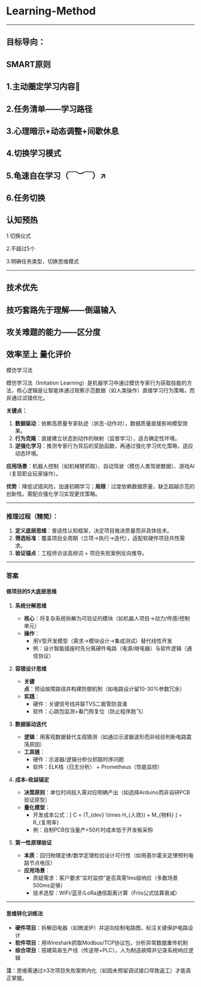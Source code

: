 # Learning-Method
---
目标导向：
---
SMART原则
--
1.主动圈定学习内容🍳
-
2.任务清单——学习路径
-
3.心理暗示+动态调整+间歇休息
-
4.切换学习模式
-
5.龟速自在学习（￣︶￣）↗　
-
6.任务切换
---
认知预热
---
1.切换仪式

2.不超过5个

3.明确任务类型，切换思维模式


---
技术优先
-
技巧套路先于理解——倒逼输入
---
攻关难题的能力——区分度
---
效率至上
量化评价
---
模仿学习法

模仿学习法（Imitation Learning）是机器学习中通过模仿专家行为获取技能的方法，核心逻辑是让智能体通过观察示范数据（如人类操作）直接学习行为策略，而非通过试错优化。

**关键点：**
1. **数据驱动**：依赖高质量专家轨迹（状态-动作对），数据质量直接影响模型效果。
2. **行为克隆**：直接建立状态到动作的映射（监督学习），适合确定性环境。
3. **逆强化学习**：推测专家行为背后的奖励函数，再通过强化学习优化策略，适应动态环境。

**应用场景**：机器人控制（如机械臂抓取）、自动驾驶（模仿人类驾驶数据）、游戏AI（复现职业玩家操作）。

**优势**：降低试错风险，加速初期学习；**局限**：过度依赖数据质量，缺乏超越示范的创新性。需配合强化学习实现更优策略。

---
### 推理过程（精简）：
1. **定义底层思维**：普适性认知框架，决定项目推进质量而非具体技术。  
2. **筛选标准**：覆盖项目全周期（立项→执行→迭代），适配软硬件项目共性需求。  
3. **验证锚点**：工程师访谈高频词 + 项目失败案例反向推导。  

---

### **答案**  

#### **做项目的5大底层思维**  
1. **系统分解思维**  
   - **核心**：将复杂系统拆解为可验证的模块（如机器人项目→动力/传感/控制单元）  
   - **操作**：  
     - 用V型开发模型（需求→模块设计→集成测试）替代线性开发  
     - 例：设计智能插座时先分离硬件电路（电源/继电器）与软件逻辑（通信协议）  

2. **容错设计思维**  
   - **关键点**：预设故障路径并构建防御机制（如电路设计留10-30%参数冗余）  
   - **实践**：  
     - 硬件：关键信号线并联TVS二极管防浪涌  
     - 软件：心跳包监测+看门狗复位（防止程序跑飞）  

3. **数据驱动迭代**  
   - **逻辑**：用客观数据替代主观猜测（如通过示波器波形而非经验判断电路震荡原因）  
   - **工具链**：  
     - 硬件：示波器/逻辑分析仪抓取时序问题  
     - 软件：ELK栈（日志分析） + Prometheus（性能监控）  

4. **成本-收益锚定**  
   - **决策原则**：单位时间投入需对应明确产出（如选择Arduino而非自研PCB验证原型）  
   - **量化模型**：  
     - 开发成本公式：\[ C = (T_{dev} \times H_{人效}) + M_{物料} \] ÷ R_{复用率}  
     - 例：自制PCB仅当量产>50片时成本低于开发板采购  

5. **第一性原理验证**  
   - **本质**：回归物理定律/数学定理检验设计可行性（如用基尔霍夫定律预判电路节点电压）  
   - **应用场景**：  
     - 质疑需求：客户要求“实时监控”是否真需1ms级响应（多数场景500ms足够）  
     - 技术选型：WiFi/蓝牙/LoRa通信距离计算（Friis公式估算衰减）  

---

#### **思维转化训练法**  
- **硬件项目**：拆解旧电器（如微波炉）并逆向绘制电路图，标注关键保护电路设计  
- **软件项目**：用Wireshark抓取Modbus/TCP协议包，分析异常数据重传机制  
- **综合项目**：搭建简易生产线（传送带+PLC），人为制造故障并记录系统响应逻辑  

**注**：思维需通过≥3次项目失败案例内化（如因未预留调试接口导致返工）才能真正掌握。
